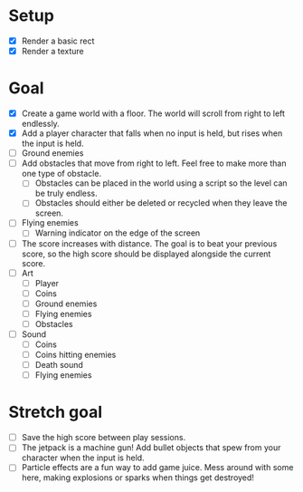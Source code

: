 # Setup
- [x] Render a basic rect
- [x] Render a texture

# Goal
- [x] Create a game world with a floor. The world will scroll from right to left endlessly.
- [x] Add a player character that falls when no input is held, but rises when the input is held.
- [ ] Ground enemies
- [ ] Add obstacles that move from right to left. Feel free to make more than one type of obstacle.
  - [ ] Obstacles can be placed in the world using a script so the level can be truly endless.
  - [ ] Obstacles should either be deleted or recycled when they leave the screen.
- [ ] Flying enemies
  - [ ] Warning indicator on the edge of the screen
- [ ] The score increases with distance. The goal is to beat your previous score, so the high score should be displayed alongside the current score.
- [ ] Art
  - [ ] Player
  - [ ] Coins
  - [ ] Ground enemies
  - [ ] Flying enemies
  - [ ] Obstacles
- [ ] Sound
  - [ ] Coins
  - [ ] Coins hitting enemies
  - [ ] Death sound
  - [ ] Flying enemies

# Stretch goal

- [ ] Save the high score between play sessions.
- [ ] The jetpack is a machine gun! Add bullet objects that spew from your character when the input is held.
- [ ] Particle effects are a fun way to add game juice. Mess around with some here, making explosions or sparks when things get destroyed!